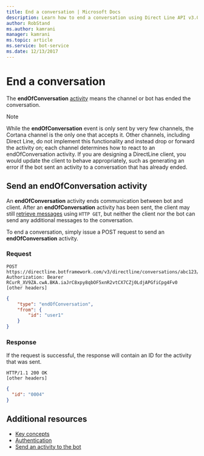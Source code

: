 ```yaml
---
title: End a conversation | Microsoft Docs
description: Learn how to end a conversation using Direct Line API v3.0. 
author: RobStand
ms.author: kamrani
manager: kamrani
ms.topic: article
ms.service: bot-service
ms.date: 12/13/2017
---
```


# End a conversation

The **endOfConversation** [activity](https://aka.ms/botSpecs-activitySchema) means the channel or bot has ended the conversation. 

> [!NOTE] 
> While the **endOfConversation** event is only sent by very few channels, the Cortana channel is the only one that accepts it. Other channels, including Direct Line, do not implement this functionality and instead drop or forward the activity on; each channel determines how to react to an endOfConversation activity. If you are designing a DirectLine client, you would update the client to behave appropriately, such as generating an error if the bot sent an activity to a conversation that has already ended.

## Send an endOfConversation activity

An **endOfConversation** activity ends communication between bot and client. After an **endOfConversation** activity has been sent, the client may still [retrieve messages](bot-framework-rest-direct-line-3-0-receive-activities.md#http-get) using `HTTP GET`, but neither the client nor the bot can send any additional messages to the conversation. 

To end a conversation, simply issue a POST request to send an **endOfConversation** activity.

### Request

```http
POST https://directline.botframework.com/v3/directline/conversations/abc123/activities
Authorization: Bearer RCurR_XV9ZA.cwA.BKA.iaJrC8xpy8qbOF5xnR2vtCX7CZj0LdjAPGfiCpg4Fv0
[other headers]
```

```json
{
    "type": "endOfConversation",
    "from": {
        "id": "user1"
    }
}
```

### Response

If the request is successful, the response will contain an ID for the activity that was sent.

```http
HTTP/1.1 200 OK
[other headers]
```

```json
{
  "id": "0004"
}
```

## Additional resources

- [Key concepts](bot-framework-rest-direct-line-3-0-concepts.md)
- [Authentication](bot-framework-rest-direct-line-3-0-authentication.md)
- [Send an activity to the bot](bot-framework-rest-direct-line-3-0-send-activity.md)
